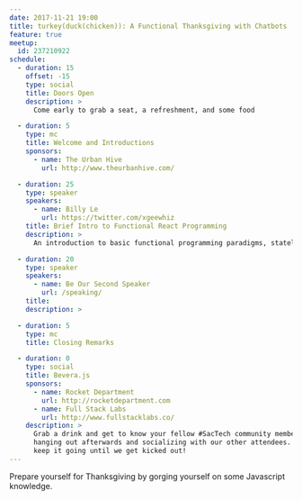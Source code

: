 ```yaml
---
date: 2017-11-21 19:00
title: turkey(duck(chicken)): A Functional Thanksgiving with Chatbots
feature: true
meetup:
  id: 237210922
schedule:
  - duration: 15
    offset: -15
    type: social
    title: Doors Open
    description: >
      Come early to grab a seat, a refreshment, and some food

  - duration: 5
    type: mc
    title: Welcome and Introductions
    sponsors:
      - name: The Urban Hive
        url: http://www.theurbanhive.com/

  - duration: 25
    type: speaker
    speakers:
      - name: Billy Le
        url: https://twitter.com/xgeewhiz
    title: Brief Intro to Functional React Programming
    description: >
      An introduction to basic functional programming paradigms, stateless Components, Stateless Functional Components, Functional Components, and using functional programming utility libraries.

  - duration: 20
    type: speaker
    speakers:
      - name: Be Our Second Speaker
        url: /speaking/
    title:
    description: >

  - duration: 5
    type: mc
    title: Closing Remarks

  - duration: 0
    type: social
    title: Bevera.js
    sponsors:
      - name: Rocket Department
        url: http://rocketdepartment.com
      - name: Full Stack Labs
        url: http://www.fullstacklabs.co/
    description: >
      Grab a drink and get to know your fellow #SacTech community members by
      hanging out afterwards and socializing with our other attendees. We'll
      keep it going until we get kicked out!
---
```


Prepare yourself for Thanksgiving by gorging yourself on some Javascript knowledge.
